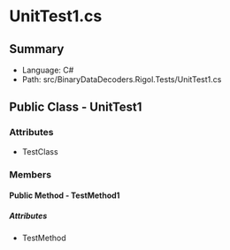 ﻿# UnitTest1.cs

## Summary

* Language: C#
* Path: src/BinaryDataDecoders.Rigol.Tests/UnitTest1.cs

## Public Class - UnitTest1

### Attributes

 - TestClass

### Members

#### Public Method - TestMethod1

##### Attributes

 - TestMethod


